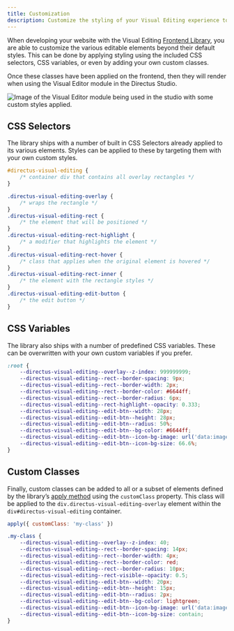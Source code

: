 ```yaml
---
title: Customization
description: Customize the styling of your Visual Editing experience to suit your brand or website theming. 
---
```


When developing your website with the Visual Editing [Frontend Library](/guides/content/visual-editor/frontend-library), you are able to customize the various editable elements beyond their default styles. This can be done by applying styling using the included CSS selectors, CSS variables, or even by adding your own custom classes.

Once these classes have been applied on the frontend, then they will render when using the Visual Editor module in the Directus Studio.

![Image of the Visual Editor module being used in the studio with some custom styles applied.]()

## CSS Selectors

The library ships with a number of built in CSS Selectors already applied to its various elements. Styles can be applied to these by targeting them with your own custom styles.

```css
#directus-visual-editing {
	/* container div that contains all overlay rectangles */
}

.directus-visual-editing-overlay {
	/* wraps the rectangle */
}
.directus-visual-editing-rect {
	/* the element that will be positioned */
}
.directus-visual-editing-rect-highlight {
	/* a modifier that highlights the element */
}
.directus-visual-editing-rect-hover {
	/* class that applies when the original element is hovered */
}
.directus-visual-editing-rect-inner {
	/* the element with the rectangle styles */
}
.directus-visual-editing-edit-button {
	/* the edit button */
}
```

## CSS Variables

The library also ships with a number of predefined CSS variables. These can be overwritten with your own custom variables if you prefer.

```css
:root {
	--directus-visual-editing--overlay--z-index: 999999999;
	--directus-visual-editing--rect--border-spacing: 9px;
	--directus-visual-editing--rect--border-width: 2px;
	--directus-visual-editing--rect--border-color: #6644ff;
	--directus-visual-editing--rect--border-radius: 6px;
	--directus-visual-editing--rect-highlight--opacity: 0.333;
	--directus-visual-editing--edit-btn--width: 28px;
	--directus-visual-editing--edit-btn--height: 28px;
	--directus-visual-editing--edit-btn--radius: 50%;
	--directus-visual-editing--edit-btn--bg-color: #6644ff;
	--directus-visual-editing--edit-btn--icon-bg-image: url('data:image/svg+xml,<svg>…</svg>');
	--directus-visual-editing--edit-btn--icon-bg-size: 66.6%;
}
```

## Custom Classes

Finally, custom classes can be added to all or a subset of elements defined by the library’s [apply method](/guides/content/visual-editor/frontend-library#api) using the `customClass` property. This class will be applied to the `div.directus-visual-editing-overlay` element within the `div#directus-visual-editing` container.

```js
apply({ customClass: 'my-class' })
```

```css
.my-class {
	--directus-visual-editing--overlay--z-index: 40;
	--directus-visual-editing--rect--border-spacing: 14px;
	--directus-visual-editing--rect--border-width: 4px;
	--directus-visual-editing--rect--border-color: red;
	--directus-visual-editing--rect--border-radius: 10px;
	--directus-visual-editing--rect-visible--opacity: 0.5;
	--directus-visual-editing--edit-btn--width: 20px;
	--directus-visual-editing--edit-btn--height: 15px;
	--directus-visual-editing--edit-btn--radius: 2px;
	--directus-visual-editing--edit-btn--bg-color: lightgreen;
	--directus-visual-editing--edit-btn--icon-bg-image: url('data:image/svg+xml,<svg>…</svg>');
	--directus-visual-editing--edit-btn--icon-bg-size: contain;
}
```

